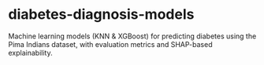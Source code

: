 # diabetes-diagnosis-models
Machine learning models (KNN &amp; XGBoost) for predicting diabetes using the Pima Indians dataset, with evaluation metrics and SHAP-based explainability.

